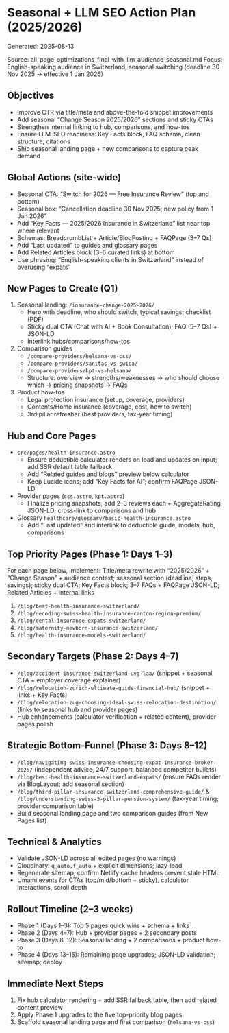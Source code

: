 # Seasonal + LLM SEO Action Plan (2025/2026)

Generated: 2025-08-13

Source: all_page_optimizations_final_with_llm_audience_seasonal.md
Focus: English-speaking audience in Switzerland; seasonal switching (deadline 30 Nov 2025 → effective 1 Jan 2026)

## Objectives
- Improve CTR via title/meta and above-the-fold snippet improvements
- Add seasonal “Change Season 2025/2026” sections and sticky CTAs
- Strengthen internal linking to hub, comparisons, and how-tos
- Ensure LLM-SEO readiness: Key Facts block, FAQ schema, clean structure, citations
- Ship seasonal landing page + new comparisons to capture peak demand

## Global Actions (site-wide)
- Seasonal CTA: “Switch for 2026 — Free Insurance Review” (top and bottom)
- Seasonal box: “Cancellation deadline 30 Nov 2025; new policy from 1 Jan 2026”
- Add “Key Facts — 2025/2026 Insurance in Switzerland” list near top where relevant
- Schemas: BreadcrumbList + Article/BlogPosting + FAQPage (3–7 Qs)
- Add “Last updated” to guides and glossary pages
- Add Related Articles block (3–6 curated links) at bottom
- Use phrasing: “English-speaking clients in Switzerland” instead of overusing “expats”

## New Pages to Create (Q1)
1) Seasonal landing: `/insurance-change-2025-2026/`
   - Hero with deadline, who should switch, typical savings; checklist (PDF)
   - Sticky dual CTA (Chat with AI + Book Consultation); FAQ (5–7 Qs) + JSON-LD
   - Interlink hubs/comparisons/how-tos
2) Comparison guides
   - `/compare-providers/helsana-vs-css/`
   - `/compare-providers/sanitas-vs-swica/`
   - `/compare-providers/kpt-vs-helsana/`
   - Structure: overview → strengths/weaknesses → who should choose which → pricing snapshots → FAQs
3) Product how-tos
   - Legal protection insurance (setup, coverage, providers)
   - Contents/Home insurance (coverage, cost, how to switch)
   - 3rd pillar refresher (best providers, tax-year timing)

## Hub and Core Pages
- `src/pages/health-insurance.astro`
  - Ensure deductible calculator renders on load and updates on input; add SSR default table fallback
  - Add “Related guides and blogs” preview below calculator
  - Keep Lucide icons; add “Key Facts for AI”; confirm FAQPage JSON-LD
- Provider pages (`css.astro`, `kpt.astro`)
  - Finalize pricing snapshots, add 2–3 reviews each + AggregateRating JSON-LD; cross-link to comparisons and hub
- Glossary `healthcare/glossary/basic-health-insurance.astro`
  - Add “Last updated” and interlink to deductible guide, models, hub, comparisons

## Top Priority Pages (Phase 1: Days 1–3)
For each page below, implement: Title/meta rewrite with “2025/2026” + “Change Season” + audience context; seasonal section (deadline, steps, savings); sticky dual CTA; Key Facts block; 3–7 FAQs + FAQPage JSON-LD; Related Articles + internal links
1) `/blog/best-health-insurance-switzerland/`
2) `/blog/decoding-swiss-health-insurance-canton-region-premium/`
3) `/blog/dental-insurance-expats-switzerland/`
4) `/blog/maternity-newborn-insurance-switzerland/`
5) `/blog/health-insurance-models-switzerland/`

## Secondary Targets (Phase 2: Days 4–7)
- `/blog/accident-insurance-switzerland-uvg-laa/` (snippet + seasonal CTA + employer coverage explainer)
- `/blog/relocation-zurich-ultimate-guide-financial-hub/` (snippet + links + Key Facts)
- `/blog/relocation-zug-choosing-ideal-swiss-relocation-destination/` (links to seasonal hub and provider pages)
- Hub enhancements (calculator verification + related content), provider pages polish

## Strategic Bottom-Funnel (Phase 3: Days 8–12)
- `/blog/navigating-swiss-insurance-choosing-expat-insurance-broker-2025/` (independent advice, 24/7 support, balanced competitor bullets)
- `/blog/best-health-insurance-switzerland-expats/` (ensure FAQs render via BlogLayout; add seasonal section)
- `/blog/third-pillar-insurance-switzerland-comprehensive-guide/` & `/blog/understanding-swiss-3-pillar-pension-system/` (tax-year timing; provider comparison table)
- Build seasonal landing page and two comparison guides (from New Pages list)

## Technical & Analytics
- Validate JSON-LD across all edited pages (no warnings)
- Cloudinary: `q_auto,f_auto` + explicit dimensions; lazy-load
- Regenerate sitemap; confirm Netlify cache headers prevent stale HTML
- Umami events for CTAs (top/mid/bottom + sticky), calculator interactions, scroll depth

## Rollout Timeline (2–3 weeks)
- Phase 1 (Days 1–3): Top 5 pages quick wins + schema + links
- Phase 2 (Days 4–7): Hub + provider pages + 2 secondary posts
- Phase 3 (Days 8–12): Seasonal landing + 2 comparisons + product how-to
- Phase 4 (Days 13–15): Remaining page upgrades; JSON-LD validation; sitemap; deploy

## Immediate Next Steps
1) Fix hub calculator rendering + add SSR fallback table, then add related content preview
2) Apply Phase 1 upgrades to the five top-priority blog pages
3) Scaffold seasonal landing page and first comparison (`helsana-vs-css`)